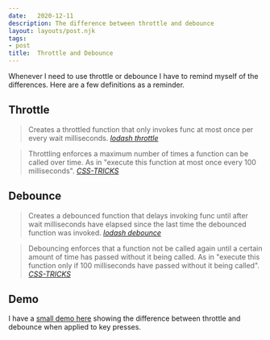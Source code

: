 ```yaml
---
date:   2020-12-11
description: The difference between throttle and debounce
layout: layouts/post.njk
tags:
- post
title:  Throttle and Debounce
---
```


Whenever I need to use throttle or debounce I have to remind myself of the differences. Here are a few definitions as a reminder.

## Throttle

> Creates a throttled function that only invokes func at most once per every wait milliseconds.
<cite>[lodash throttle](https://lodash.com/docs/#throttle)</cite>

> Throttling enforces a maximum number of times a function can be called over time. As in "execute this function at most once every 100 milliseconds".
<cite>[CSS-TRICKS](https://css-tricks.com/the-difference-between-throttling-and-debouncing/#throttling-enforces-a-maximum-number-of-times-a-function-can-be-called-over-time-as-in-execute-this-function-at-most-once-every-100-milliseconds)</cite>

## Debounce

> Creates a debounced function that delays invoking func until after wait milliseconds have elapsed since the last time the debounced function was invoked.
<cite>[lodash debounce](https://lodash.com/docs/#debounce)</cite>

> Debouncing enforces that a function not be called again until a certain amount of time has passed without it being called. As in "execute this function only if 100 milliseconds have passed without it being called".
<cite>[CSS-TRICKS](https://css-tricks.com/the-difference-between-throttling-and-debouncing/#debouncing-enforces-that-a-function-not-be-called-again-until-a-certain-amount-of-time-has-passed-without-it-being-called-as-in-execute-this-function-only-if-100-milliseconds-have-passed-witho)</cite>

## Demo

I have a [small demo here](https://svelte.dev/repl/bf1f010a9d664d4ebdbe0c2505f2bf26?version=3.31.0) showing the difference between throttle and debounce when applied to key presses.